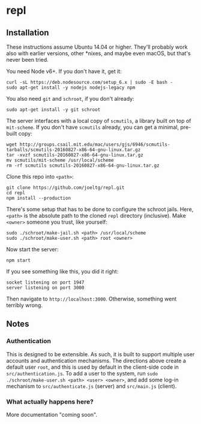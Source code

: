 # repl

## Installation
These instructions assume Ubuntu 14.04 or higher.
They'll probably work also with earlier versions, other *nixes, and maybe even macOS, but that's never been tried.

You need Node v6+. If you don't have it, get it:
```
curl -sL https://deb.nodesource.com/setup_6.x | sudo -E bash -
sudo apt-get install -y nodejs nodejs-legacy npm
```
You also need `git` and `schroot`, if you don't already:
```
sudo apt-get install -y git schroot
```
The server interfaces with a local copy of `scmutils`, a library built on top of `mit-scheme`.
If you don't have `scmutils` already, you can get a minimal, pre-built copy:
```
wget http://groups.csail.mit.edu/mac/users/gjs/6946/scmutils-tarballs/scmutils-20160827-x86-64-gnu-linux.tar.gz
tar -xvzf scmutils-20160827-x86-64-gnu-linux.tar.gz
mv scmutils/mit-scheme /usr/local/scheme
rm -rf scmutils scmutils-20160827-x86-64-gnu-linux.tar.gz
```
Clone this repo into `<path>`:
```
git clone https://github.com/joeltg/repl.git
cd repl
npm install --production
```
There's some setup that has to be done to configure the schroot jails.
Here, `<path>` is the absolute path to the cloned `repl` directory (inclusive).
Make `<owner>` someone you trust, like yourself:
```
sudo ./schroot/make-jail.sh <path> /usr/local/scheme
sudo ./schroot/make-user.sh <path> root <owner>
```
Now start the server:
```
npm start
```
If you see something like this, you did it right:
```
socket listening on port 1947
server listening on port 3000
```
Then navigate to `http://localhost:3000`. Otherwise, something went terribly wrong.

## Notes

### Authentication
This is designed to be extensible.
As such, it is built to support multiple user accounts and authentication mechanisms.
The directions above create a default user `root`, and this is used by default in the client-side code in `src/authentication.js`.
To add a user  to the system, run `sudo ./schroot/make-user.sh <path> <user> <owner>`, and add some log-in mechanism to `src/authenticate.js` (server) and `src/main.js` (client).

### What actually happens here?

More documentation "coming soon".